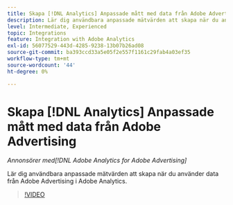 ```yaml
---
title: Skapa [!DNL Analytics] Anpassade mått med data från Adobe Advertising
description: Lär dig användbara anpassade mätvärden att skapa när du använder data från Adobe Advertising i Adobe Analytics.
level: Intermediate, Experienced
topic: Integrations
feature: Integration with Adobe Analytics
exl-id: 56077529-443d-4285-9238-13b07b26ad08
source-git-commit: ba393ccd33a5e05f2e557f1161c29fab4a03ef35
workflow-type: tm+mt
source-wordcount: '44'
ht-degree: 0%

---
```


# Skapa [!DNL Analytics] Anpassade mått med data från Adobe Advertising

*Annonsörer med[!DNL Adobe Analytics for Adobe Advertising]*

Lär dig användbara anpassade mätvärden att skapa när du använder data från Adobe Advertising i Adobe Analytics.

>[!VIDEO](https://video.tv.adobe.com/v/33919)
